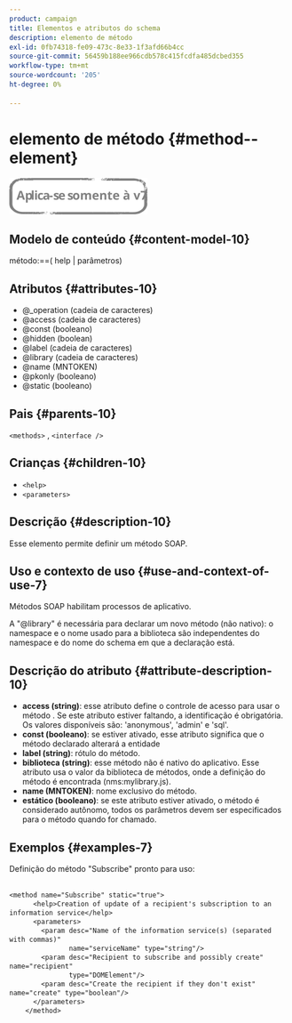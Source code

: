 ```yaml
---
product: campaign
title: Elementos e atributos do schema
description: elemento de método
exl-id: 0fb74318-fe09-473c-8e33-1f3afd66b4cc
source-git-commit: 56459b188ee966cdb578c415fcdfa485dcbed355
workflow-type: tm+mt
source-wordcount: '205'
ht-degree: 0%

---
```


# elemento de método {#method--element}

![](../../../assets/v7-only.svg)

## Modelo de conteúdo {#content-model-10}

método:==( help | parâmetros)

## Atributos {#attributes-10}

* @_operation (cadeia de caracteres)
* @access (cadeia de caracteres)
* @const (booleano)
* @hidden (boolean)
* @label (cadeia de caracteres)
* @library (cadeia de caracteres)
* @name (MNTOKEN)
* @pkonly (booleano)
* @static (booleano)

## Pais {#parents-10}

`<methods>`  ,  `<interface />`

## Crianças {#children-10}

* `<help>`
* `<parameters>`

## Descrição {#description-10}

Esse elemento permite definir um método SOAP.

## Uso e contexto de uso {#use-and-context-of-use-7}

Métodos SOAP habilitam processos de aplicativo.

A &quot;@library&quot; é necessária para declarar um novo método (não nativo): o namespace e o nome usado para a biblioteca são independentes do namespace e do nome do schema em que a declaração está.

## Descrição do atributo {#attribute-description-10}

* **access (string)**: esse atributo define o controle de acesso para usar o método . Se este atributo estiver faltando, a identificação é obrigatória. Os valores disponíveis são: &#39;anonymous&#39;, &#39;admin&#39; e &#39;sql&#39;.
* **const (booleano)**: se estiver ativado, esse atributo significa que o método declarado alterará a entidade
* **label (string)**: rótulo do método.
* **biblioteca (string)**: esse método não é nativo do aplicativo. Esse atributo usa o valor da biblioteca de métodos, onde a definição do método é encontrada (nms:mylibrary.js).
* **name (MNTOKEN)**: nome exclusivo do método.
* **estático (booleano)**: se este atributo estiver ativado, o método é considerado autônomo, todos os parâmetros devem ser especificados para o método quando for chamado.

## Exemplos {#examples-7}

Definição do método &quot;Subscribe&quot; pronto para uso:

```
 
<method name="Subscribe" static="true">
      <help>Creation of update of a recipient's subscription to an information service</help>
      <parameters>
        <param desc="Name of the information service(s) (separated with commas)"
               name="serviceName" type="string"/>
        <param desc="Recipient to subscribe and possibly create" name="recipient"
               type="DOMElement"/>
        <param desc="Create the recipient if they don't exist" name="create" type="boolean"/>
      </parameters>     
    </method>
```
